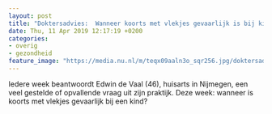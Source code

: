 ```yaml
---
layout: post
title: "Doktersadvies:  Wanneer koorts met vlekjes gevaarlijk is bij kinderen"
date: Thu, 11 Apr 2019 12:17:19 +0200
categories: 
- overig 
- gezondheid 
feature_image: "https://media.nu.nl/m/teqx09aaln3o_sqr256.jpg/doktersadvies-wanneer-koorts-met-vlekjes-gevaarlijk-is-bij-kinderen.jpg"
---
```


Iedere week beantwoordt Edwin de Vaal (46), huisarts in Nijmegen, een veel gestelde of opvallende vraag uit zijn praktijk. Deze week: wanneer is koorts met vlekjes gevaarlijk bij een kind?
